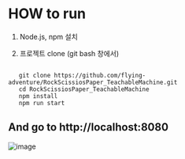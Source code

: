 <h1>HOW to run</h1>

1. Node.js, npm 설치

2. 프로젝트 clone
(git bash 창에서)
<code>
   git clone https://github.com/flying-adventure/RockScissiosPaper_TeachableMachine.git
   cd RockScissiosPaper_TeachableMachine
   npm install
   npm run start
</code>
<h2>And go to http://localhost:8080</h2>

![image](https://github.com/user-attachments/assets/1713e190-e309-4c58-bb68-9cff6129157b)

